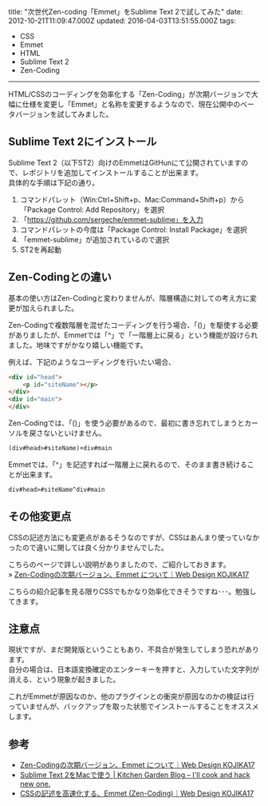 title: "次世代Zen-coding「Emmet」をSublime Text 2で試してみた"
date: 2012-10-21T11:09:47.000Z
updated: 2016-04-03T13:51:55.000Z
tags: 
  - CSS
  - Emmet
  - HTML
  - Sublime Text 2
  - Zen-Coding
---

HTML/CSSのコーディングを効率化する「Zen-Coding」が次期バージョンで大幅に仕様を変更し「Emmet」と名称を変更するようなので、現在公開中のベータバージョンを試してみました。


## Sublime Text 2にインストール

Sublime Text 2（以下ST2）向けのEmmetはGitHunにて公開されていますので、レポジトリを追加してインストールすることが出来ます。  
 具体的な手順は下記の通り。

1. コマンドパレット（Win:Ctrl+Shift+p、Mac:Command+Shift+p）から「Package Control: Add Repository」を選択
2. 「https://github.com/sergeche/emmet-sublime」を入力
3. コマンドパレットの今度は「Package Control: Install Package」を選択
4. 「emmet-sublime」が追加されているので選択
5. ST2を再起動


## Zen-Codingとの違い

基本の使い方はZen-Codingと変わりませんが、階層構造に対しての考え方に変更が加えられました。

Zen-Codingで複数階層を混ぜたコーディングを行う場合、「()」を駆使する必要がありましたが、Emmetでは「^」で「一階層上に戻る」という機能が設けられました。地味ですがかなり嬉しい機能です。

例えば、下記のようなコーディングを行いたい場合、

```html
<div id="head">
	<p id="siteName"></p>
</div>
<div id="main">
</div>
```

Zen-Codingでは、「()」を使う必要があるので、最初に書き忘れてしまうとカーソルを戻さないといけません。

```html
(div#head>#siteName)+div#main
```

Emmetでは、「^」を記述すれば一階層上に戻れるので、そのまま書き続けることが出来ます。

```html
div#head>#siteName^div#main
```


## その他変更点

CSSの記述方法にも変更点があるそうなのですが、CSSはあんまり使っていなかったので違いに関しては良く分かりませんでした。

こちらのページで詳しい説明がありましたので、ご紹介しておきます。  
 » [Zen-Codingの次期バージョン、Emmet について｜Web Design KOJIKA17](http://kojika17.com/2012/09/zen-coding-next-emmet.html)

こちらの紹介記事を見る限りCSSでもかなり効率化できそうですね･･･。勉強してきます。


## 注意点

現状ですが、まだ開発版ということもあり、不具合が発生してしまう恐れがあります。  
 自分の場合は、日本語変換確定のエンターキーを押すと、入力していた文字列が消える、という現象が起きました。

これがEmmetが原因なのか、他のプラグインとの衝突が原因なのかの検証は行っていませんが、バックアップを取った状態でインストールすることをオススメします。


## 参考

- [Zen-Codingの次期バージョン、Emmet について｜Web Design KOJIKA17](http://kojika17.com/2012/09/zen-coding-next-emmet.html)
- [Sublime Text 2をMacで使う | Kitchen Garden Blog – I'll cook and hack new one.](http://blog.hifumi.info/mac/sublime-text-2-for-mac/#emmet)
- [CSSの記述を高速化する、Emmet (Zen-Coding)｜Web Design KOJIKA17](http://kojika17.com/2012/10/css-speedstar-for-emmet.html)